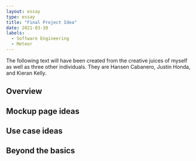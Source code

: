 ```yaml
---
layout: essay
type: essay
title: "Final Project Idea"
date: 2021-03-30
labels:
  - Software Engineering
  - Meteor
---
```


The following text will have been created from the creative juices of myself as well as three other individuals. They are Hansen Cabanero, Justin Honda, and Kieran Kelly.

## Overview

## Mockup page ideas

## Use case ideas

## Beyond the basics